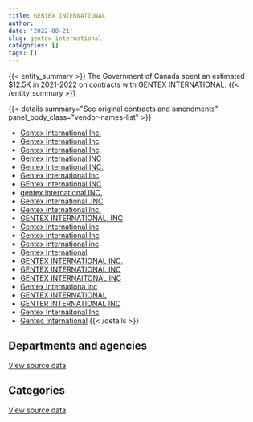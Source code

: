 ```yaml
---
title: GENTEX INTERNATIONAL
author: ''
date: '2022-08-21'
slug: gentex_international
categories: []
tags: []
---
```


<script src="/rmarkdown-libs/htmlwidgets/htmlwidgets.js"></script>
<link href="/rmarkdown-libs/datatables-css/datatables-crosstalk.css" rel="stylesheet" />
<script src="/rmarkdown-libs/datatables-binding/datatables.js"></script>
<script src="/rmarkdown-libs/jquery/jquery-3.6.0.min.js"></script>
<link href="/rmarkdown-libs/dt-core-bootstrap/css/dataTables.bootstrap.min.css" rel="stylesheet" />
<link href="/rmarkdown-libs/dt-core-bootstrap/css/dataTables.bootstrap.extra.css" rel="stylesheet" />
<script src="/rmarkdown-libs/dt-core-bootstrap/js/jquery.dataTables.min.js"></script>
<script src="/rmarkdown-libs/dt-core-bootstrap/js/dataTables.bootstrap.min.js"></script>
<link href="/rmarkdown-libs/crosstalk/css/crosstalk.min.css" rel="stylesheet" />
<script src="/rmarkdown-libs/crosstalk/js/crosstalk.min.js"></script>
<script src="/rmarkdown-libs/htmlwidgets/htmlwidgets.js"></script>
<link href="/rmarkdown-libs/datatables-css/datatables-crosstalk.css" rel="stylesheet" />
<script src="/rmarkdown-libs/datatables-binding/datatables.js"></script>
<script src="/rmarkdown-libs/jquery/jquery-3.6.0.min.js"></script>
<link href="/rmarkdown-libs/dt-core-bootstrap/css/dataTables.bootstrap.min.css" rel="stylesheet" />
<link href="/rmarkdown-libs/dt-core-bootstrap/css/dataTables.bootstrap.extra.css" rel="stylesheet" />
<script src="/rmarkdown-libs/dt-core-bootstrap/js/jquery.dataTables.min.js"></script>
<script src="/rmarkdown-libs/dt-core-bootstrap/js/dataTables.bootstrap.min.js"></script>
<link href="/rmarkdown-libs/crosstalk/css/crosstalk.min.css" rel="stylesheet" />
<script src="/rmarkdown-libs/crosstalk/js/crosstalk.min.js"></script>

{{< entity_summary >}}
The Government of Canada spent an estimated \$12.5K in 2021-2022 on contracts with GENTEX INTERNATIONAL.
{{< /entity_summary >}}

{{< details summary="See original contracts and amendments" panel_body_class="vendor-names-list" >}}
- [Gentex International Inc.](https://search.open.canada.ca/en/ct/?sort=contract_value_f%20desc&page=1&search_text=%22Gentex%20International%20Inc.%22)
- [Gentex International Inc](https://search.open.canada.ca/en/ct/?sort=contract_value_f%20desc&page=1&search_text=%22Gentex%20International%20Inc%22)
- [Gentex International Inc,](https://search.open.canada.ca/en/ct/?sort=contract_value_f%20desc&page=1&search_text=%22Gentex%20International%20Inc%2c%22)
- [Gentex International INC](https://search.open.canada.ca/en/ct/?sort=contract_value_f%20desc&page=1&search_text=%22Gentex%20International%20INC%22)
- [Gentex International INC.](https://search.open.canada.ca/en/ct/?sort=contract_value_f%20desc&page=1&search_text=%22Gentex%20International%20INC.%22)
- [Gentex international Inc](https://search.open.canada.ca/en/ct/?sort=contract_value_f%20desc&page=1&search_text=%22Gentex%20international%20Inc%22)
- [GEntex International INC](https://search.open.canada.ca/en/ct/?sort=contract_value_f%20desc&page=1&search_text=%22GEntex%20International%20INC%22)
- [gentex international INC.](https://search.open.canada.ca/en/ct/?sort=contract_value_f%20desc&page=1&search_text=%22gentex%20international%20INC.%22)
- [Gentex international .INC](https://search.open.canada.ca/en/ct/?sort=contract_value_f%20desc&page=1&search_text=%22Gentex%20international%20.INC%22)
- [Gentex international Inc.](https://search.open.canada.ca/en/ct/?sort=contract_value_f%20desc&page=1&search_text=%22Gentex%20international%20Inc.%22)
- [GENTEX INTERNATIONAL, INC](https://search.open.canada.ca/en/ct/?sort=contract_value_f%20desc&page=1&search_text=%22GENTEX%20INTERNATIONAL%2c%20INC%22)
- [Gentex International inc](https://search.open.canada.ca/en/ct/?sort=contract_value_f%20desc&page=1&search_text=%22Gentex%20International%20inc%22)
- [Gentex International Inc](https://search.open.canada.ca/en/ct/?sort=contract_value_f%20desc&page=1&search_text=%22Gentex%20International%20%20Inc%22)
- [Gentex international inc](https://search.open.canada.ca/en/ct/?sort=contract_value_f%20desc&page=1&search_text=%22Gentex%20international%20inc%22)
- [Gentex International](https://search.open.canada.ca/en/ct/?sort=contract_value_f%20desc&page=1&search_text=%22Gentex%20International%22)
- [GENTEX INTERNATIONAL INC.](https://search.open.canada.ca/en/ct/?sort=contract_value_f%20desc&page=1&search_text=%22GENTEX%20INTERNATIONAL%20INC.%22)
- [GENTEX INTERNATIONAL INC](https://search.open.canada.ca/en/ct/?sort=contract_value_f%20desc&page=1&search_text=%22GENTEX%20INTERNATIONAL%20INC%22)
- [GENTEX INTERNAITONAL INC](https://search.open.canada.ca/en/ct/?sort=contract_value_f%20desc&page=1&search_text=%22GENTEX%20INTERNAITONAL%20INC%22)
- [Gentex Internationa inc](https://search.open.canada.ca/en/ct/?sort=contract_value_f%20desc&page=1&search_text=%22Gentex%20Internationa%20inc%22)
- [GENTEX INTERNATIONAL](https://search.open.canada.ca/en/ct/?sort=contract_value_f%20desc&page=1&search_text=%22GENTEX%20INTERNATIONAL%22)
- [GENTER INTERNATIONAL INC](https://search.open.canada.ca/en/ct/?sort=contract_value_f%20desc&page=1&search_text=%22GENTER%20INTERNATIONAL%20INC%22)
- [Gentex Internaitonal Inc](https://search.open.canada.ca/en/ct/?sort=contract_value_f%20desc&page=1&search_text=%22Gentex%20Internaitonal%20Inc%22)
- [Gentec International](https://search.open.canada.ca/en/ct/?sort=contract_value_f%20desc&page=1&search_text=%22Gentec%20International%22)
{{< /details >}}

## Departments and agencies

<div id="htmlwidget-1" style="width:100%;height:auto;" class="datatables html-widget"></div>
<script type="application/json" data-for="htmlwidget-1">{"x":{"style":"bootstrap","filter":"none","vertical":false,"data":[["<a href=\"/departments/dnd-mdn/\">National Defence<\/a>"],[1517087.88],[2048800.91],[12800.01],[12542.1]],"container":"<table class=\"table table-striped table-hover row-border order-column display\">\n  <thead>\n    <tr>\n      <th>Department<\/th>\n      <th>2018-2019<\/th>\n      <th>2019-2020<\/th>\n      <th>2020-2021<\/th>\n      <th>2021-2022<\/th>\n    <\/tr>\n  <\/thead>\n<\/table>","options":{"order":[[4,"desc"]],"pageLength":10,"autoWidth":true,"columnDefs":[{"targets":1,"render":"function(data, type, row, meta) {\n    return type !== 'display' ? data : DTWidget.formatCurrency(data, \"$\", 2, 3, \",\", \".\", true, null);\n  }"},{"targets":2,"render":"function(data, type, row, meta) {\n    return type !== 'display' ? data : DTWidget.formatCurrency(data, \"$\", 2, 3, \",\", \".\", true, null);\n  }"},{"targets":3,"render":"function(data, type, row, meta) {\n    return type !== 'display' ? data : DTWidget.formatCurrency(data, \"$\", 2, 3, \",\", \".\", true, null);\n  }"},{"targets":4,"render":"function(data, type, row, meta) {\n    return type !== 'display' ? data : DTWidget.formatCurrency(data, \"$\", 2, 3, \",\", \".\", true, null);\n  }"},{"width":"16%","targets":[1,2,3,4]},{"className":"dt-right","targets":[1,2,3,4]}],"orderClasses":false}},"evals":["options.columnDefs.0.render","options.columnDefs.1.render","options.columnDefs.2.render","options.columnDefs.3.render"],"jsHooks":[]}</script>
<p class="text-right">
<a href="https://github.com/GoC-Spending/contracts-data/tree/main/data/out/vendors/gentex_international/summary_by_fiscal_year_by_department.csv" class="source-data-link btn btn-link">View source data</a>
</p>

## Categories

<div id="htmlwidget-2" style="width:100%;height:auto;" class="datatables html-widget"></div>
<script type="application/json" data-for="htmlwidget-2">{"x":{"style":"bootstrap","filter":"none","vertical":false,"data":[["<a href=\"/categories/11_defence/\">Defence<\/a>","<a href=\"/categories/6_industrial_products_and_services/\">Industrial products and services<\/a>"],[1517087.88,null],[2048800.91,null],[null,12800.01],[null,12542.1]],"container":"<table class=\"table table-striped table-hover row-border order-column display\">\n  <thead>\n    <tr>\n      <th>Category<\/th>\n      <th>2018-2019<\/th>\n      <th>2019-2020<\/th>\n      <th>2020-2021<\/th>\n      <th>2021-2022<\/th>\n    <\/tr>\n  <\/thead>\n<\/table>","options":{"order":[[4,"desc"]],"dom":"t","pageLength":30,"autoWidth":true,"columnDefs":[{"targets":1,"render":"function(data, type, row, meta) {\n    return type !== 'display' ? data : DTWidget.formatCurrency(data, \"$\", 2, 3, \",\", \".\", true, null);\n  }"},{"targets":2,"render":"function(data, type, row, meta) {\n    return type !== 'display' ? data : DTWidget.formatCurrency(data, \"$\", 2, 3, \",\", \".\", true, null);\n  }"},{"targets":3,"render":"function(data, type, row, meta) {\n    return type !== 'display' ? data : DTWidget.formatCurrency(data, \"$\", 2, 3, \",\", \".\", true, null);\n  }"},{"targets":4,"render":"function(data, type, row, meta) {\n    return type !== 'display' ? data : DTWidget.formatCurrency(data, \"$\", 2, 3, \",\", \".\", true, null);\n  }"},{"width":"16%","targets":[1,2,3,4]},{"className":"dt-right","targets":[1,2,3,4]}],"orderClasses":false,"lengthMenu":[10,25,30,50,100]}},"evals":["options.columnDefs.0.render","options.columnDefs.1.render","options.columnDefs.2.render","options.columnDefs.3.render"],"jsHooks":[]}</script>
<p class="text-right">
<a href="https://github.com/GoC-Spending/contracts-data/tree/main/data/out/vendors/gentex_international/summary_by_fiscal_year_by_category.csv" class="source-data-link btn btn-link">View source data</a>
</p>

